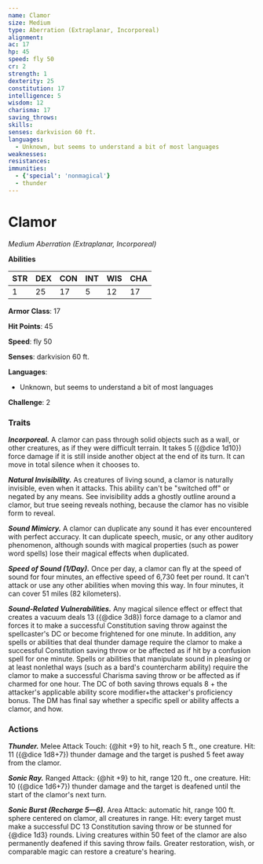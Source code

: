 ```yaml
---
name: Clamor
size: Medium
type: Aberration (Extraplanar, Incorporeal)
alignment: 
ac: 17
hp: 45
speed: fly 50
cr: 2
strength: 1
dexterity: 25
constitution: 17
intelligence: 5
wisdom: 12
charisma: 17
saving_throws:
skills:
senses: darkvision 60 ft.
languages:
  - Unknown, but seems to understand a bit of most languages
weaknesses:
resistances:
immunities:
  - {'special': 'nonmagical'}
  - thunder
---
```


# Clamor

*Medium Aberration (Extraplanar, Incorporeal)*

**Abilities**

| STR | DEX | CON | INT | WIS | CHA |
| --- | --- | --- | --- | --- | --- |
| 1 | 25 | 17 | 5 | 12 | 17 |

**Armor Class**: 17

**Hit Points**: 45

**Speed**: fly 50

**Senses**: darkvision 60 ft.

**Languages**:
  - Unknown, but seems to understand a bit of most languages

**Challenge**: 2

### Traits
***Incorporeal.*** A clamor can pass through solid objects such as a wall, or other creatures, as if they were difficult terrain. It takes 5 ({@dice 1d10}) force damage if it is still inside another object at the end of its turn. It can move in total silence when it chooses to.

***Natural Invisibility.*** As creatures of living sound, a clamor is naturally invisible, even when it attacks. This ability can't be "switched off" or negated by any means. See invisibility adds a ghostly outline around a clamor, but true seeing reveals nothing, because the clamor has no visible form to reveal.

***Sound Mimicry.*** A clamor can duplicate any sound it has ever encountered with perfect accuracy. It can duplicate speech, music, or any other auditory phenomenon, although sounds with magical properties (such as power word spells) lose their magical effects when duplicated.

***Speed of Sound (1/Day).*** Once per day, a clamor can fly at the speed of sound for four minutes, an effective speed of 6,730 feet per round. It can't attack or use any other abilities when moving this way. In four minutes, it can cover 51 miles (82 kilometers).

***Sound-Related Vulnerabilities.*** Any magical silence effect or effect that creates a vacuum deals 13 ({@dice 3d8}) force damage to a clamor and forces it to make a successful Constitution saving throw against the spellcaster's DC or become frightened for one minute. In addition, any spells or abilities that deal thunder damage require the clamor to make a successful Constitution saving throw or be affected as if hit by a confusion spell for one minute. Spells or abilities that manipulate sound in pleasing or at least nonlethal ways (such as a bard's countercharm ability) require the clamor to make a successful Charisma saving throw or be affected as if charmed for one hour. The DC of both saving throws equals 8 + the attacker's applicable ability score modifier+the attacker's proficiency bonus. The DM has final say whether a specific spell or ability affects a clamor, and how.

### Actions
***Thunder.*** Melee Attack Touch: {@hit +9} to hit, reach 5 ft., one creature. Hit: 11 ({@dice 1d8+7}) thunder damage and the target is pushed 5 feet away from the clamor.

***Sonic Ray.*** Ranged Attack: {@hit +9} to hit, range 120 ft., one creature. Hit: 10 ({@dice 1d6+7}) thunder damage and the target is deafened until the start of the clamor's next turn.

***Sonic Burst (Recharge 5—6).*** Area Attack: automatic hit, range 100 ft. sphere centered on clamor, all creatures in range. Hit: every target must make a successful DC 13 Constitution saving throw or be stunned for {@dice 1d3} rounds. Living creatures within 50 feet of the clamor are also permanently deafened if this saving throw fails. Greater restoration, wish, or comparable magic can restore a creature's hearing.

